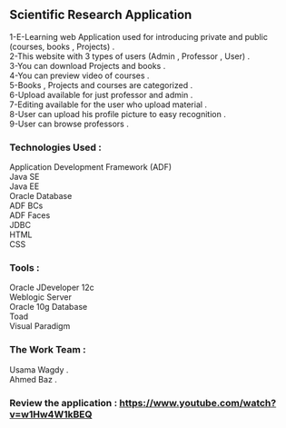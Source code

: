 ## Scientific Research Application
1-E-Learning web Application used for introducing private and public (courses, books ,  Projects) . <br/>
2-This website with 3 types of users (Admin , Professor , User) . <br/>
3-You can download Projects and books . <br/>
4-You can preview video of courses . <br/>
5-Books , Projects and courses are categorized . <br/>
6-Upload available for just professor and admin . <br/>
7-Editing available for the user who upload material . <br/>
8-User can upload his profile picture to easy recognition . <br/>
9-User can browse professors . <br/>

### Technologies Used :
Application Development Framework (ADF) <br/>
Java SE<br/>
Java EE<br/>
Oracle Database<br/>
ADF BCs<br/>
ADF Faces <br/>
JDBC <br/>
HTML<br/>
CSS<br/>
### Tools :
Oracle JDeveloper 12c <br/>
Weblogic Server <br/>
Oracle 10g Database <br/>
Toad <br/>
Visual Paradigm <br/>

### The Work Team : 
Usama Wagdy . <br/>
Ahmed Baz . <br/>

### Review the application : https://www.youtube.com/watch?v=w1Hw4W1kBEQ 

